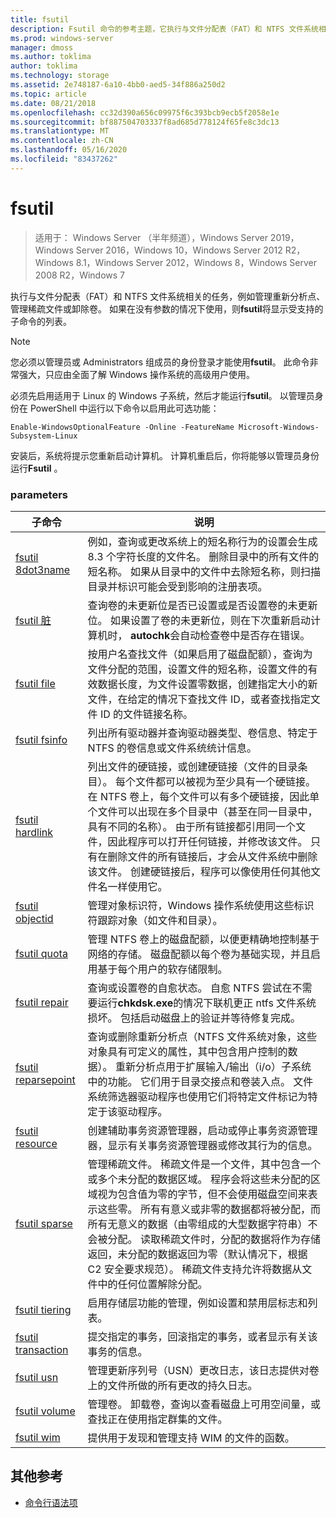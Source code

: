 ```yaml
---
title: fsutil
description: Fsutil 命令的参考主题，它执行与文件分配表（FAT）和 NTFS 文件系统相关的任务。
ms.prod: windows-server
manager: dmoss
ms.author: toklima
author: toklima
ms.technology: storage
ms.assetid: 2e748187-6a10-4bb0-aed5-34f886a250d2
ms.topic: article
ms.date: 08/21/2018
ms.openlocfilehash: cc32d390a656c09975f6c393bcb9ecb5f2058e1e
ms.sourcegitcommit: bf887504703337f8ad685d778124f65fe8c3dc13
ms.translationtype: MT
ms.contentlocale: zh-CN
ms.lasthandoff: 05/16/2020
ms.locfileid: "83437262"
---
```

# <a name="fsutil"></a>fsutil

> 适用于： Windows Server （半年频道），Windows Server 2019，Windows Server 2016，Windows 10，Windows Server 2012 R2，Windows 8.1，Windows Server 2012，Windows 8，Windows Server 2008 R2，Windows 7

执行与文件分配表（FAT）和 NTFS 文件系统相关的任务，例如管理重新分析点、管理稀疏文件或卸除卷。 如果在没有参数的情况下使用，则**fsutil**将显示受支持的子命令的列表。

> [!NOTE]
> 您必须以管理员或 Administrators 组成员的身份登录才能使用**fsutil**。 此命令非常强大，只应由全面了解 Windows 操作系统的高级用户使用。
>
>必须先启用适用于 Linux 的 Windows 子系统，然后才能运行**fsutil**。 以管理员身份在 PowerShell 中运行以下命令以启用此可选功能：
>
> `Enable-WindowsOptionalFeature -Online -FeatureName Microsoft-Windows-Subsystem-Linux`
>
> 安装后，系统将提示您重新启动计算机。 计算机重启后，你将能够以管理员身份运行**Fsutil** 。

### <a name="parameters"></a>parameters

| 子命令 | 说明 |
| ---------- | ----------- |
| [fsutil 8dot3name](fsutil-8dot3name.md) | 例如，查询或更改系统上的短名称行为的设置会生成8.3 个字符长度的文件名。 删除目录中的所有文件的短名称。 如果从目录中的文件中去除短名称，则扫描目录并标识可能会受到影响的注册表项。 |
| [fsutil 脏](fsutil-dirty.md) | 查询卷的未更新位是否已设置或是否设置卷的未更新位。 如果设置了卷的未更新位，则在下次重新启动计算机时， **autochk**会自动检查卷中是否存在错误。 |
| [fsutil file](fsutil-file.md) | 按用户名查找文件（如果启用了磁盘配额），查询为文件分配的范围，设置文件的短名称，设置文件的有效数据长度，为文件设置零数据，创建指定大小的新文件，在给定的情况下查找文件 ID，或者查找指定文件 ID 的文件链接名称。 |
| [fsutil fsinfo](fsutil-fsinfo.md) | 列出所有驱动器并查询驱动器类型、卷信息、特定于 NTFS 的卷信息或文件系统统计信息。 |
| [fsutil hardlink](fsutil-hardlink.md) | 列出文件的硬链接，或创建硬链接（文件的目录条目）。 每个文件都可以被视为至少具有一个硬链接。 在 NTFS 卷上，每个文件可以有多个硬链接，因此单个文件可以出现在多个目录中（甚至在同一目录中，具有不同的名称）。 由于所有链接都引用同一个文件，因此程序可以打开任何链接，并修改该文件。 只有在删除文件的所有链接后，才会从文件系统中删除该文件。 创建硬链接后，程序可以像使用任何其他文件名一样使用它。 |
| [fsutil objectid](fsutil-objectid.md) | 管理对象标识符，Windows 操作系统使用这些标识符跟踪对象（如文件和目录）。 |
| [fsutil quota](fsutil-quota.md) | 管理 NTFS 卷上的磁盘配额，以便更精确地控制基于网络的存储。 磁盘配额以每个卷为基础实现，并且启用基于每个用户的软存储限制。 |
| [fsutil repair](fsutil-repair.md) | 查询或设置卷的自愈状态。 自愈 NTFS 尝试在不需要运行**chkdsk.exe**的情况下联机更正 ntfs 文件系统损坏。 包括启动磁盘上的验证并等待修复完成。 |
| [fsutil reparsepoint](fsutil-reparsepoint.md) | 查询或删除重新分析点（NTFS 文件系统对象，这些对象具有可定义的属性，其中包含用户控制的数据）。 重新分析点用于扩展输入/输出（i/o）子系统中的功能。 它们用于目录交接点和卷装入点。 文件系统筛选器驱动程序也使用它们将特定文件标记为特定于该驱动程序。 |
| [fsutil resource](fsutil-resource.md) | 创建辅助事务资源管理器，启动或停止事务资源管理器，显示有关事务资源管理器或修改其行为的信息。 |
| [fsutil sparse](fsutil-sparse.md) | 管理稀疏文件。 稀疏文件是一个文件，其中包含一个或多个未分配的数据区域。 程序会将这些未分配的区域视为包含值为零的字节，但不会使用磁盘空间来表示这些零。 所有有意义或非零的数据都将被分配，而所有无意义的数据（由零组成的大型数据字符串）不会被分配。 读取稀疏文件时，分配的数据将作为存储返回，未分配的数据返回为零（默认情况下，根据 C2 安全要求规范）。 稀疏文件支持允许将数据从文件中的任何位置解除分配。 |
| [fsutil tiering](fsutil-tiering.md) | 启用存储层功能的管理，例如设置和禁用层标志和列表。 |
| [fsutil transaction](fsutil-transaction.md)   | 提交指定的事务，回滚指定的事务，或者显示有关该事务的信息。 |
| [fsutil usn](fsutil-usn.md) | 管理更新序列号（USN）更改日志，该日志提供对卷上的文件所做的所有更改的持久日志。 |
| [fsutil volume](fsutil-volume.md) | 管理卷。 卸载卷，查询以查看磁盘上可用空间量，或查找正在使用指定群集的文件。 |
| [fsutil wim](fsutil-wim.md) | 提供用于发现和管理支持 WIM 的文件的函数。 |

## <a name="additional-references"></a>其他参考

- [命令行语法项](command-line-syntax-key.md)